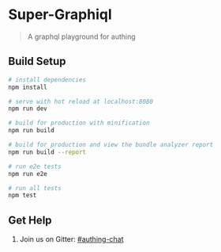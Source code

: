 # Super-Graphiql 

> A graphql playground for authing

## Build Setup

``` bash
# install dependencies
npm install

# serve with hot reload at localhost:8080
npm run dev

# build for production with minification
npm run build

# build for production and view the bundle analyzer report
npm run build --report

# run e2e tests
npm run e2e

# run all tests
npm test
```

## Get Help

1. Join us on Gitter: [#authing-chat](https://gitter.im/authing-chat/community)
